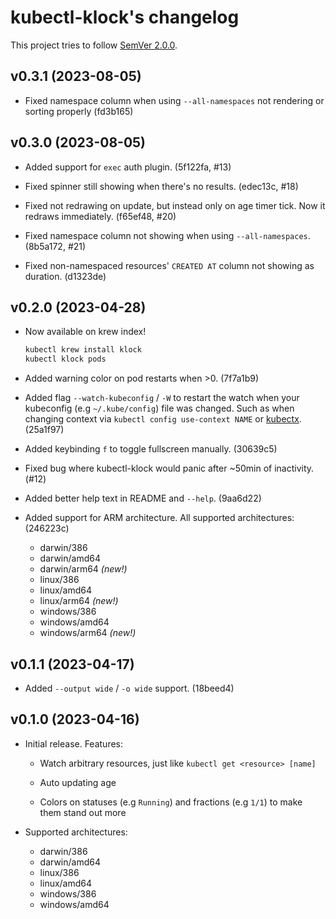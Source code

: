 <!--
SPDX-FileCopyrightText: 2023 Kalle Fagerberg

SPDX-License-Identifier: CC-BY-4.0
-->

# kubectl-klock's changelog

This project tries to follow [SemVer 2.0.0](https://semver.org/).

<!--
	When composing new changes to this list, try to follow convention.
	The WIP release shall be updated just before adding the Git tag.
	Replace (WIP) by (YYYY-MM-DD), e.g. (2021-02-09) for 9th of Febuary, 2021
	A good source on conventions can be found here:
	https://changelog.md/
-->

## v0.3.1 (2023-08-05)

- Fixed namespace column when using `--all-namespaces` not rendering or
  sorting properly (fd3b165)

## v0.3.0 (2023-08-05)

- Added support for `exec` auth plugin. (5f122fa, #13)

- Fixed spinner still showing when there's no results. (edec13c, #18)

- Fixed not redrawing on update, but instead only on age timer tick.
  Now it redraws immediately. (f65ef48, #20)

- Fixed namespace column not showing when using `--all-namespaces`.
  (8b5a172, #21)

- Fixed non-namespaced resources' `CREATED AT` column not showing as duration.
  (d1323de)

## v0.2.0 (2023-04-28)

- Now available on krew index!

  ```bash
  kubectl krew install klock
  kubectl klock pods
  ```

- Added warning color on pod restarts when >0. (7f7a1b9)

- Added flag `--watch-kubeconfig` / `-W` to restart the watch when your
  kubeconfig (e.g `~/.kube/config`) file was changed. Such as when changing
  context via `kubectl config use-context NAME` or
  [kubectx](https://github.com/ahmetb/kubectx). (25a1f97)

- Added keybinding `f` to toggle fullscreen manually. (30639c5)

- Fixed bug where kubectl-klock would panic after ~50min of inactivity. (#12)

- Added better help text in README and `--help`. (9aa6d22)

- Added support for ARM architecture. All supported architectures: (246223c)

  - darwin/386
  - darwin/amd64
  - darwin/arm64 _(new!)_
  - linux/386
  - linux/amd64
  - linux/arm64 _(new!)_
  - windows/386
  - windows/amd64
  - windows/arm64 _(new!)_

## v0.1.1 (2023-04-17)

- Added `--output wide` / `-o wide` support. (18beed4)

## v0.1.0 (2023-04-16)

- Initial release. Features:

  - Watch arbitrary resources, just like `kubectl get <resource> [name]`

  - Auto updating age

  - Colors on statuses (e.g `Running`) and fractions (e.g `1/1`) to make them
    stand out more

- Supported architectures:

  - darwin/386
  - darwin/amd64
  - linux/386
  - linux/amd64
  - windows/386
  - windows/amd64
